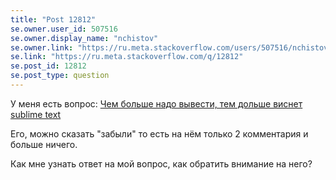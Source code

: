 ```yaml
---
title: "Post 12812"
se.owner.user_id: 507516
se.owner.display_name: "nchistov"
se.owner.link: "https://ru.meta.stackoverflow.com/users/507516/nchistov"
se.link: "https://ru.meta.stackoverflow.com/q/12812"
se.post_id: 12812
se.post_type: question
---
```

<p>У меня есть вопрос: <a href="https://ru.stackoverflow.com/q/1527883/">Чем больше надо вывести, тем дольше виснет sublime text</a></p>
<p>Его, можно сказать &quot;забыли&quot; то есть на нём только 2 комментария и больше ничего.</p>
<p>Как мне узнать ответ на мой вопрос, как обратить внимание на него?</p>
